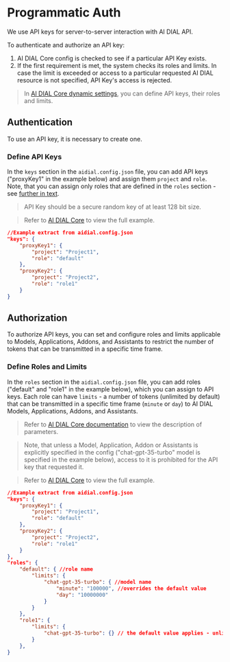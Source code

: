 # Programmatic Auth

We use API keys for server-to-server interaction with AI DIAL API. 

To authenticate and authorize an API key:

1. AI DIAL Core config is checked to see if a particular API Key exists. 
2. If the first requirement is met, the system checks its roles and limits. In case the limit is exceeded or access to a particular requested AI DIAL resource is not specified, API Key's access is rejected. 

> In [AI DIAL Core dynamic settings](https://github.com/epam/ai-dial-core?tab=readme-ov-file#dynamic-settings), you can define API keys, their roles and limits.

## Authentication 

To use an API key, it is necessary to create one.

### Define API Keys

In the `keys` section in the `aidial.config.json` file, you can add API keys ("proxyKey1" in the example below) and assign them `project` and `role`. Note, that you can assign only roles that are defined in the `roles` section - see [further in text](#define-roles-and-limits). 

> API Key should be a secure random key of at least 128 bit size.

> Refer to [AI DIAL Core](https://github.com/epam/ai-dial-core/blob/development/sample/aidial.config.json) to view the full example.

```json
//Example extract from aidial.config.json
"keys": {
    "proxyKey1": {
        "project": "Project1",
        "role": "default"
    },
    "proxyKey2": {
        "project": "Project2",
        "role": "role1"
    }
}
```

## Authorization

To authorize API keys, you can set and configure roles and limits applicable to Models, Applications, Addons, and Assistants to restrict the number of tokens that can be transmitted in a specific time frame.

### Define Roles and Limits

In the `roles` section in the `aidial.config.json` file, you can add roles ("default" and "role1" in the example below), which you can assign to API keys. Each role can have `limits` - a number of tokens (unlimited by default) that can be transmitted in a specific time frame (`minute` or `day`) to AI DIAL Models, Applications, Addons, and Assistants. 

> Refer to [AI DIAL Core documentation](https://github.com/epam/ai-dial-core?tab=readme-ov-file#dynamic-settings) to view the description of parameters.

> Note, that unless a Model, Application, Addon or Assistants is explicitly specified in the config ("chat-gpt-35-turbo" model is specified in the example below), access to it is prohibited for the API key that requested it.

> Refer to [AI DIAL Core](https://github.com/epam/ai-dial-core/blob/development/sample/aidial.config.json) to view the full example.

```Json
//Example extract from aidial.config.json
"keys": {
    "proxyKey1": {
        "project": "Project1",
        "role": "default"
    },
    "proxyKey2": {
        "project": "Project2",
        "role": "role1"
    }
},
"roles": {
    "default": { //role name
        "limits": {
            "chat-gpt-35-turbo": { //model name
                "minute": "100000", //overrides the default value
                "day": "10000000"
            }
        }
    },
    "role1": {
        "limits": {
            "chat-gpt-35-turbo": {} // the default value applies - unlimited
        }
    },
}
```

